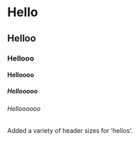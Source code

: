 # Hello
## Helloo
### Hellooo
#### Helloooo
##### Hellooooo
###### Helloooooo















Added a variety of header sizes for 'hellos'.


